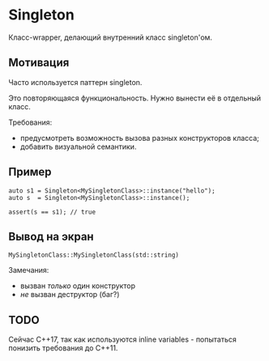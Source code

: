 # Singleton

Класс-wrapper, делающий внутренний класс singleton'ом.

## Мотивация

Часто используется паттерн singleton.

Это повторяющаяся функциональность.
Нужно вынести её в отдельный класс.

Требования:

- предусмотреть возможность вызова разных конструкторов класса;
- добавить визуальной семантики.

## Пример

```
auto s1 = Singleton<MySingletonClass>::instance("hello");
auto s  = Singleton<MySingletonClass>::instance();

assert(s == s1); // true
```

## Вывод на экран

```
MySingletonClass::MySingletonClass(std::string)
```

Замечания:

- вызван _только_ один конструктор
- _не_ вызван деструктор (баг?)

## TODO

Сейчас C++17, так как используются inline variables - попытаться понизить требования до C++11.